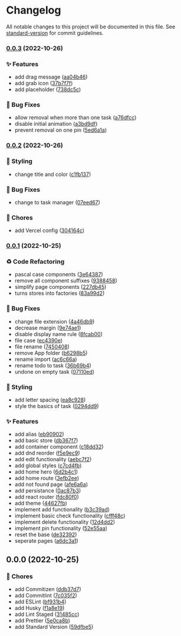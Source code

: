 # Changelog

All notable changes to this project will be documented in this file. See [standard-version](https://github.com/conventional-changelog/standard-version) for commit guidelines.

### [0.0.3](https://github.com/remvze/moice/compare/v0.0.2...v0.0.3) (2022-10-26)


### ✨ Features

* add drag message ([aa04b46](https://github.com/remvze/moice/commit/aa04b465ae924afa7771b68427faa1d48047e87c))
* add grab icon ([37b7f7f](https://github.com/remvze/moice/commit/37b7f7fa5bb1028fe3ac05df4a7aba311286c2d9))
* add placeholder ([738dc5c](https://github.com/remvze/moice/commit/738dc5ca57f72d475bcd268855c0f089bda3a360))


### 🐛 Bug Fixes

* allow removal when more than one task ([a76dfcc](https://github.com/remvze/moice/commit/a76dfccfdb21fa9a5701f99ca64ec14147896c15))
* disable initial animation ([a3bd9df](https://github.com/remvze/moice/commit/a3bd9df0d1154cd70e2f1b1c2e4e3b796dddedab))
* prevent removal on one pin ([5ed6a1a](https://github.com/remvze/moice/commit/5ed6a1a0992eb786540a40eb09fbb271a4335227))

### [0.0.2](https://github.com/remvze/moice/compare/v0.0.1...v0.0.2) (2022-10-26)


### 💄 Styling

* change title and color ([c1fb137](https://github.com/remvze/moice/commit/c1fb13757cc0c4fc9e622ee22ce9b707604a310d))


### 🐛 Bug Fixes

* change to task manager ([07eed67](https://github.com/remvze/moice/commit/07eed674eb2fba6ef7b15f24582d2531b5cb8d0d))


### 🚚 Chores

* add Vercel config ([304164c](https://github.com/remvze/moice/commit/304164c38a5805a687717adba2346c6c09b5f71b))

### [0.0.1](https://github.com/remvze/moice/compare/v0.0.0...v0.0.1) (2022-10-25)


### ♻️ Code Refactoring

* pascal case components ([3e64387](https://github.com/remvze/moice/commit/3e64387bc19af49f5e27497fe511d751cedf4128))
* remove all component suffixes ([9388458](https://github.com/remvze/moice/commit/9388458069f0f279250bf0cc797ef025b3e25838))
* simplify page components ([227db45](https://github.com/remvze/moice/commit/227db45d871bc7f5ef090d84edd5e47c80857b1e))
* turns stores into factories ([83a99d2](https://github.com/remvze/moice/commit/83a99d2886bf73e13523a04c9afa47a1bada886f))


### 🐛 Bug Fixes

* change file extension ([4a46db9](https://github.com/remvze/moice/commit/4a46db901471a14adb7fb4395b219e86928e914a))
* decrease margin ([9e74ae1](https://github.com/remvze/moice/commit/9e74ae1ed41cc2158f4a66edb33c8416f2a79a4d))
* disable display name rule ([8fcab00](https://github.com/remvze/moice/commit/8fcab008e213c4ae53a288f2cee578bd13eca382))
* file case ([ec4390e](https://github.com/remvze/moice/commit/ec4390ea9e0067891552d6edbeae0ac7b138205c))
* file rename ([7450408](https://github.com/remvze/moice/commit/745040863e4a22bceecaa44396242765161269e9))
* remove App folder ([b6298b5](https://github.com/remvze/moice/commit/b6298b52068cea1cc5ed53b4d92117ff8bc4b188))
* rename import ([ac6c66a](https://github.com/remvze/moice/commit/ac6c66ad3617555cb5121a2a9eb6c5c12c5844e8))
* rename todo to task ([36b69b4](https://github.com/remvze/moice/commit/36b69b42532ccace8da6a05f7064ca5f72027fb7))
* undone on empty task ([07110ed](https://github.com/remvze/moice/commit/07110ed5c046eb7402264629f22c9fdb1c8064a5))


### 💄 Styling

* add letter spacing ([ea8c928](https://github.com/remvze/moice/commit/ea8c928fad26ef74d2c0ea8bb03e87c8f651016e))
* style the basics of task ([0294dd9](https://github.com/remvze/moice/commit/0294dd927b5a6ec15fbb23e8ed747cec522b3a50))


### ✨ Features

* add alias ([eb90902](https://github.com/remvze/moice/commit/eb909023aca0fcc6829c28052ae6e7e51e739af5))
* add basic store ([db367f7](https://github.com/remvze/moice/commit/db367f756b7506d08f520743b7b459d99dd8c794))
* add container component ([c18dd32](https://github.com/remvze/moice/commit/c18dd325ce7cb1b1358a2471f06c6899c5fc03f1))
* add dnd reorder ([f5e9ec9](https://github.com/remvze/moice/commit/f5e9ec9c05d1831d7af2254ae34c8fe6b0b69950))
* add edit functionality ([aebc7f2](https://github.com/remvze/moice/commit/aebc7f236727398d7dac11867738f9458a0807ab))
* add global styles ([c7cd4fb](https://github.com/remvze/moice/commit/c7cd4fb9ec57f4fb9e132d42a48c35b0316d326a))
* add home hero ([6d2b4c1](https://github.com/remvze/moice/commit/6d2b4c1ac8bb044f67f709ce4ec8f09bc26caebd))
* add home route ([3efb2ee](https://github.com/remvze/moice/commit/3efb2eed6bf8ff7ba48c7f3c86969f08952cd4c9))
* add not found page ([afe6a6a](https://github.com/remvze/moice/commit/afe6a6a3b20035a1d7891b45907e0483d0a49e1d))
* add persistance ([0ac87b3](https://github.com/remvze/moice/commit/0ac87b3553ba2c4c9e7b31fc24594a851566e075))
* add react router ([fdc80f0](https://github.com/remvze/moice/commit/fdc80f00e0f018a4282ac6b5d2938362fc8745fe))
* add theme ([44627fb](https://github.com/remvze/moice/commit/44627fb6651cb02ce875890a04caf2c383bf6c5f))
* implement add functionality ([b3c39ad](https://github.com/remvze/moice/commit/b3c39ad226ba649d59c83fda43c8316910258b8b))
* implement basic check functionality ([cfff48c](https://github.com/remvze/moice/commit/cfff48c6a74ddfdf8cb5a1706903ed2151fa6cd5))
* implement delete functionality ([12d4dd2](https://github.com/remvze/moice/commit/12d4dd2d005eb6dbfa569218dbc946ce8d23bf02))
* implement pin functionality ([52e55aa](https://github.com/remvze/moice/commit/52e55aa753b57a8a31cb4939b58494ae2c4ac058))
* reset the base ([de32392](https://github.com/remvze/moice/commit/de32392b2bdac49a24b2df388ccfbd482fb92e16))
* seperate pages ([a6dc3a1](https://github.com/remvze/moice/commit/a6dc3a10d4796eeb567da4d9ae80d60ee1605843))

## 0.0.0 (2022-10-25)


### 🚚 Chores

* add Commitizen ([ddb37d7](https://github.com/remvze/moice/commit/ddb37d7c23f0c07fac91961b4ad60f600905b743))
* add Commitlint ([7c035f2](https://github.com/remvze/moice/commit/7c035f2e26c55b95b39dbec1294bcf30da31022d))
* add ESLint ([bf931b4](https://github.com/remvze/moice/commit/bf931b42162e0e1afd32143581dab1a0b31a3133))
* add Husky ([f1a8e19](https://github.com/remvze/moice/commit/f1a8e1949ee9c3bf47aa4b9eab640c7203fb05b5))
* add Lint Staged ([31485cc](https://github.com/remvze/moice/commit/31485cc4804b68eabcc8f41b22df1a0b258a91f8))
* add Prettier ([5e0ca8b](https://github.com/remvze/moice/commit/5e0ca8bbc984cda2942278e9bf73ac6c0c553df2))
* add Standard Version ([59dfbe5](https://github.com/remvze/moice/commit/59dfbe5c4ee75628c030711b6d2de00de941f331))
